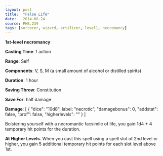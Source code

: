 ```yaml
---
layout: post
title:  "False Life"
date:   2014-08-24
source: PHB.239
tags: [sorcerer, wizard, artificer, level1, necromancy]
---
```


**1st-level necromancy**

**Casting Time**: 1 action

**Range**: Self

**Components**: V, S, M (a small amount of alcohol or distilled spirits)

**Duration**: 1 hour

**Saving Throw**: Constitution

**Save For**: half damage

**Damage**: [ { "dice": "10d8", label: "necrotic", "damagebonus": 0, "addstat": false, "prof": false, "higherlevels": "" } ]

Bolstering yourself with a necromantic facsimile of life, you gain 1d4 + 4 temporary hit points for the duration.

**At Higher Levels.** When you cast this spell using a spell slot of 2nd level or higher, you gain 5 additional temporary hit points for each slot level above 1st.